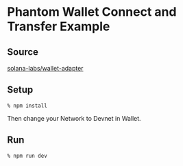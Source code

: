 # Phantom Wallet Connect and Transfer Example

## Source
[solana-labs/wallet-adapter](https://github.com/solana-labs/wallet-adapter)

## Setup
```
% npm install
```

Then change your Network to Devnet in Wallet.

## Run
```
% npm run dev
```